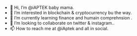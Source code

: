 - 👋 Hi, I’m @iAPTEK baby mama.
- 👀 I’m interested in blockchain & cryptocurrency bu the way.
- 🌱 I’m currently learning finance and humain comprehnsion .
- 💞️ I’m looking to collaborate on twitter & instagram..
- 📫 How to reach me at @iAptek and all in social.

<!----
iAPTEK/iAPTEK is a ✨ special ✨ repository because its `README.md` (this file) appears on your GitHub profile.
You can click the Preview link to take a look at your changes.
---->
